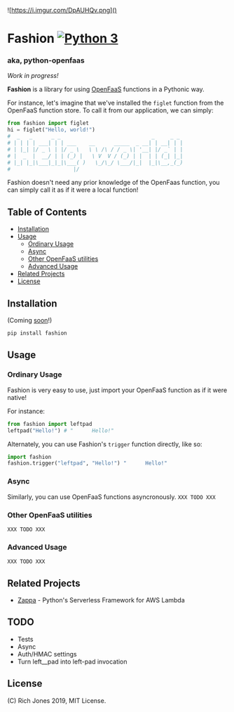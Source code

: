 ![https://i.imgur.com/DpAUHQv.png]()

# Fashion [![Python 3](https://img.shields.io/badge/Python-3-brightgreen.svg)](https://github.com/Miserlou/Fashion)
### aka, python-openfaas

_Work in progress!_

**Fashion** is a library for using [OpenFaaS](https://openfaas.com) functions in a Pythonic way.

For instance, let's imagine that we've installed the `figlet` function from the OpenFaaS function store. To call it from our application, we can simply:

```python
from fashion import figlet
hi = figlet("Hello, world!")
#  _   _      _ _                             _     _ _
# | | | | ___| | | ___    __      _____  _ __| | __| | |
# | |_| |/ _ \ | |/ _ \   \ \ /\ / / _ \| '__| |/ _` | |
# |  _  |  __/ | | (_) |   \ V  V / (_) | |  | | (_| |_|
# |_| |_|\___|_|_|\___( )   \_/\_/ \___/|_|  |_|\__,_(_)
#                    |/
```

Fashion doesn't need any prior knowledge of the OpenFaas function, you can simply call it as if it were a local function!

<!-- START doctoc generated TOC please keep comment here to allow auto update -->
<!-- DON'T EDIT THIS SECTION, INSTEAD RE-RUN doctoc TO UPDATE -->
## Table of Contents

- [Installation](#installation)
- [Usage](#usage)
  - [Ordinary Usage](#ordinary-usage)
  - [Async](#async)
  - [Other OpenFaaS utilities](#other-openfaas-utilities)
  - [Advanced Usage](#advanced-usage)
- [Related Projects](#related-projects)
- [License](#license)

<!-- END doctoc generated TOC please keep comment here to allow auto update -->

## Installation

(Coming [soon](https://github.com/pypa/warehouse/issues/6725)!)
```
pip install fashion
```

## Usage

### Ordinary Usage

Fashion is very easy to use, just import your OpenFaaS function as if it were native!

For instance:
```python
from fashion import leftpad
leftpad("Hello!") # "      Hello!"
```

Alternately, you can use Fashion's `trigger` function directly, like so:

```python
import fashion
fashion.trigger("leftpad", "Hello!") "      Hello!"
```

### Async
Similarly, you can use OpenFaaS functions asyncronously.
`XXX TODO XXX`

### Other OpenFaaS utilities
`XXX TODO XXX`

### Advanced Usage
`XXX TODO XXX`

## Related Projects
 * [Zappa](https://github.com/Miserlou/Zappa) - Python's Serverless Framework for AWS Lambda

## TODO
  * Tests
  * Async
  * Auth/HMAC settings
  * Turn left__pad into left-pad invocation

## License

(C) Rich Jones 2019, MIT License.